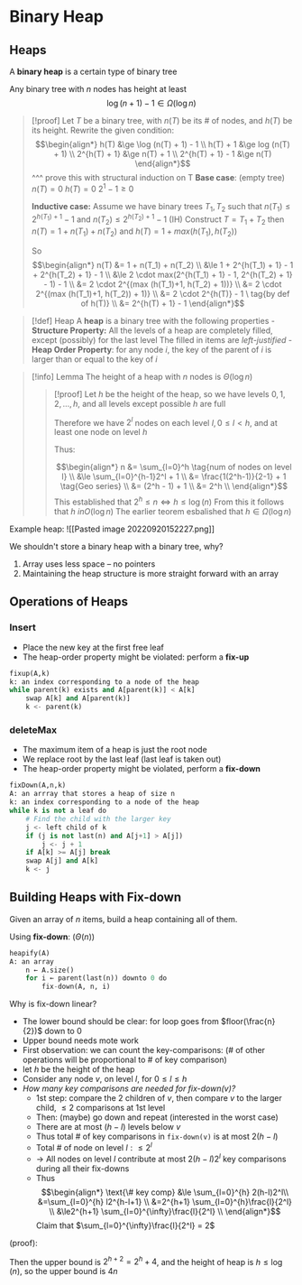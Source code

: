 # Binary Heap

## Heaps

A **binary heap** is a certain type of binary tree

Any binary tree with $n$ nodes has height at least 
$$\log(n+1) - 1 \in \Omega(\log n)$$
> [!proof] 
> Let $T$ be a binary tree, with $n(T)$ be its # of nodes, and $h(T)$ be its height.
> Rewrite the given condition:
> $$\begin{align*}
> h(T) &\ge \log (n(T) + 1) - 1 \\
> h(T) + 1 &\ge log (n(T) + 1) \\
> 2^{h(T) + 1} &\ge n(T) + 1 \\
> 2^{h(T) + 1} - 1 &\ge n(T)
> \end{align*}$$
> ^^^ prove this with structural induction on T
> **Base case**: (empty tree)
> $n(T)=0$
> $h(T) = 0$
> $2^1 - 1 \ge 0$
> 
> **Inductive case:**
> Assume we have binary trees $T_1, T_2$ such that
> $n(T_1) \le 2^{h(T_1) + 1} - 1$ and $n(T_2) \le 2^{h(T_2) + 1} - 1$ (IH)
> Construct $T = T_1 + T_2$
> then $n(T) = 1 + n(T_1) + n(T_2)$
> and $h(T) = 1 + max(h(T_1), h(T_2))$
> 
> So 
> $$\begin{align*}
> n(T) &= 1 + n(T_1) + n(T_2) \\
> &\le 1 + 2^{h(T_1) + 1} - 1 + 2^{h(T_2) + 1} - 1 \\
> &\le 2 \cdot max(2^{h(T_1) + 1} - 1, 2^{h(T_2) + 1} - 1) - 1 \\
> &= 2 \cdot 2^{(max (h(T_1)+1, h(T_2) + 1))} \\
> &= 2 \cdot 2^{(max (h(T_1)+1, h(T_2)) + 1)} \\
> &= 2 \cdot 2^{h(T)} - 1 \ tag{by def of h(T)} \\
> &= 2^{h(T) + 1} - 1
> \end{align*}$$

> [!def]  Heap
> A **heap** is a binary tree with the following properties
> -**Structure Property:** All the levels of a heap are completely filled, except (possibly) for the last level The filled in items are *left-justified*
> -**Heap Order Property**: for any node $i$, the key of the parent of $i$ is larger than or equal to the key of $i$

> [!info]  Lemma
> The height of a heap with $n$ nodes is $\Theta(\log n)$ 
> > [!proof] 
> > Let $h$ be the height of the heap, so we have levels $0,1,2,...,h$, and all levels except possible $h$ are full
> > 
> > Therefore we have $2^l$ nodes on each level $l, 0 \le l < h$, and at least one node on level $h$
> >
> > Thus:
> > 
>>$$\begin{align*}
 n &= \sum_{l=0}^h \tag{num of nodes on level l} \\
 &\le \sum_{l=0}^{h-1}2^l  + 1 \\
 &= \frac{1(2^h-1)}{2-1} + 1 \tag{Geo series} \\
 &= (2^h - 1) + 1 \\
 &= 2^h \\
>> \end{align*}$$
> > This established that $2^h \le n \iff h \le \log(n)$
> > From this it follows that $h \ in O(\log n)$
> > The earlier teorem esbalished that $h \in \Omega (\log n)$
> > 


Example heap: 
![[Pasted image 20220920152227.png]]

We shouldn't store a binary heap with a binary tree, why?

1. Array uses less space – no pointers
2. Maintaining the heap structure is more straight forward with an array

## Operations of Heaps

### Insert
- Place the new key at the first free leaf
- The heap-order property might be violated: perform a **fix-up**

```python
fixup(A,k)
k: an index corresponding to a node of the heap
while parent(k) exists and A[parent(k)] < A[k] 
	swap A[k] and A[parent(k)]
	k <- parent(k)
```


### deleteMax

- The maximum item of a heap is just the root node
- We replace root by the last leaf (last leaf is taken out)
- The heap-order property might be violated, perform a **fix-down**

```python
fixDown(A,n,k)
A: an arrray that stores a heap of size n
k: an index corresponding to a node of the heap
while k is not a leaf do
	# Find the child with the larger key
	j <- left child of k
	if (j is not last(n) and A[j+1] > A[j])
		j <- j + 1
	if A[k] >= A[j] break
	swap A[j] and A[k]
	k <- j
```



## Building Heaps with Fix-down

Given an array of $n$ items, build a heap containing all of them.

Using **fix-down**: ($\Theta(n))$

```python
heapify(A)
A: an array
	n ← A.size()
	for i ← parent(last(n)) downto 0 do
		fix-down(A, n, i)
```

Why is fix-down linear?

- The lower bound should be clear: for loop goes from $floor(\frac{n}{2})$ down to 0
- Upper bound needs mote work
- First observation: we can count the key-comparisons:
(# of other operations will be proportional to # of key comparison)
- let $h$ be the height of the heap
- Consider any node $v$, on level $l$, for $0 \le l \le h$
- *How many key comparisons are needed for fix-down(v)?*
	- 1st step: compare the 2 children of $v$, then compare $v$ to the larger child, $\le 2$ comparisons at 1st level
	- Then: (maybe) go down and repeat (interested in the worst case)
	- There are at most $(h-l)$ levels below $v$
	- Thus total # of key comparisons in `fix-down(v)` is at most $2(h-l)$
	- Total # of node on level $l: \le 2^l$
	- → All nodes on level $l$ contribute at most $2(h-l)2^l$ key comparisons during all their fix-downs
	- Thus
$$\begin{align*}
\text{\# key comp} &\le \sum_{l=0}^{h} 2(h-l)2^l\\
&=\sum_{l=0}^{h} l2^{h-l+1} \\
&=2^{h+1} \sum_{l=0}^{h}\frac{l}{2^l} \\
&\le2^{h+1} \sum_{l=0}^{\infty}\frac{l}{2^l} \\
\end{align*}$$
Claim that $\sum_{l=0}^{\infty}\frac{l}{2^l} = 2$

(proof):



Then the upper bound is $2^{h+2} = 2^h+4$, and the height of heap is $h \le \log (n)$, so the upper bound is $4n$



